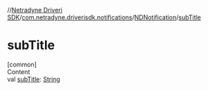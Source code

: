 //[Netradyne Driveri SDK](../../index.md)/[com.netradyne.driverisdk.notifications](../index.md)/[NDNotification](index.md)/[subTitle](sub-title.md)



# subTitle  
[common]  
Content  
val [subTitle](sub-title.md): [String](https://kotlinlang.org/api/latest/jvm/stdlib/kotlin/-string/index.html)  




